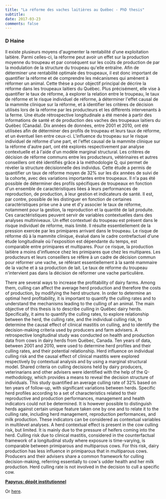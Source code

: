 ```yaml
---
title: "La réforme des vaches laitières au Québec - PhD thesis"
subtitle: 
date: 2017-03-23
comments: false
---
```


### D Haine

Il existe plusieurs moyens d'augmenter la rentabilité d'une exploitation
laitière. Parmi celles-ci, la réforme peut avoir un effet sur la production
moyenne du troupeau et par conséquent sur les coûts de production de par la
modulation de la structure du troupeau qu'elle entraîne. Afin de déterminer une
rentabilité optimale des troupeaux, il est donc important de quantifier la
réforme et de comprendre les mécanismes qui amènent à réformer un animal. Cette
thèse a pour objectif principal de décrire la réforme dans les troupeaux
laitiers du Québec. Plus précisément, elle vise à quantifier le taux de réforme,
à explorer la relation entre le troupeau, le taux de réforme et le risque
individuel de réforme, à déterminer l'effet causal de la mammite clinique sur la
réforme, et à identifier les critères de décision utilisés lors de la réforme
par les producteurs et les différents intervenants à la ferme. Une étude
rétrospective longitudinale a été menée à partir des informations de santé et de
production des vaches des troupeaux laitiers du Québec (Canada). Dix années de
données, entre 2001 et 2010, ont été utilisées afin de déterminer des profils de
troupeau et leurs taux de réforme, et un éventuel lien entre ceux-ci.
L'influence du troupeau sur le risque individuel de réforme d'une part, et
l'effet causal de la mammite clinique sur la réforme d'autre part, ont été
explorés respectivement par analyse contextuelle et à l'aide d'un modèle
marginal structural. Les critères de décision de réforme communs entre les
producteurs, vétérinaires et autres conseillers ont été identifiés grâce à la
méthodologie Q, qui permet de révéler la structure décisionnelle des individus.
Cette étude a permis de quantifier un taux de réforme moyen de 32% sur les dix
années de suivi de la cohorte, avec des variations importantes entre troupeaux.
Il n'a pas été possible de déterminer des profils spécifiques de troupeaux en
fonction d'un ensemble de caractéristiques liées à leurs performances de
reproduction, de production, à leur gestion et indicateurs de santé. Il est, par
contre, possible de les distinguer en fonction de certaines caractéristiques
prise une à une et d'y associer le taux de réforme, notamment pour la gestion,
la reproduction et la quantité de lait produite. Ces caractéristiques peuvent
servir de variables contextuelles dans des analyses multiniveaux. Un effet
contextuel du troupeau est présent dans le risque individuel de réforme, mais
limité. Il résulte essentiellement de la pression exercée par les primipares
arrivant dans le troupeau. Le risque de réforme dû à la mammite clinique, évalué
dans le cadre contrefactuel d'une étude longitudinale où l'exposition est
dépendante du temps, est comparable entre primipares et multipares. Pour ce
risque, la production laitière a moins d'influence chez les primipares que chez
les multipares. Les producteurs et leurs conseillers se réfère à un cadre de
décision commun pour réformer une vache, se référant essentiellement à la santé
mammaire de la vache et à sa production de lait. Le taux de réforme du troupeau
n'intervient pas dans la décision de réformer une vache particulière.

There are several ways to increase the profitability of dairy farms. Among them,
culling can affect the average herd production and therefore the costs of
production, by modifying the herd structure. In order to determine an optimal
herd profitability, it is important to quantify the culling rates and to
understand the mechanisms leading to the culling of an animal. The main
objective of this thesis is to describe culling in Québec dairy herds.
Specifically, it aims to quantify the culling rates, to explore relationship
between the herd, the culling rate, and the individual culling risk, to
determine the causal effect of clinical mastitis on culling, and to identify the
decision-making criteria used by producers and farm advisers. A retrospective
longitudinal study was conducted on health and production data from cows in
dairy herds from Québec, Canada. Ten years of data, between 2001 and 2010, were
used to determine herd profiles and their culling rates, and their potential
relationship. Herd influence on individual culling risk and the causal effect of
clinical mastitis were explored respectively by contextual analysis and by using
a marginal structural model. Shared criteria on culling decisions held by dairy
producers, veterinarians and other advisers were identified with the help of the
Q-methodology, which provides a means to reveal the decision structure of
individuals. This study quantified an average culling rate of 32% based on ten
years of follow-up, with significant variations between herds. Specific herd
profiles according to a set of characteristics related to their reproductive and
production performances, management and health indicators could not be
determined. It is however possible to distinguish herds against certain unique
feature taken one by one and to relate it to the culling rate, including herd
management, reproduction performances, and milk production. These indicators can
be considered as contextual variables in multilevel analyses. A herd contextual
effect is present in the cow culling risk, but limited. It is mainly due to the
pressure of heifers coming into the herd. Culling risk due to clinical mastitis,
considered in the counterfactual framework of a longitudinal study where
exposure is time-varying, is comparable between primiparous and multiparous
cows. For this risk, dairy production has less influence in primiparous that in
multiparous cows. Producers and their advisers share a common framework for
culling decision-making, referring essentially to cow's udder health and her
milk production. Herd culling rate is not involved in the decision to cull a
specific cow.

<i class="ai ai-open-access ai-2x"></i> [**Papyrus: dépôt
institutionnel**](http://hdl.handle.net/1866/18586)

Or [here](/pdf/Haine_Denis_2016_these.pdf).
